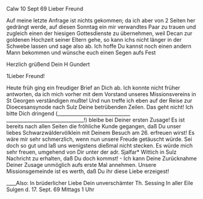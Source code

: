  Calw 10 Sept 69
Lieber Freund

Auf meine letzte Anfrage ist nichts gekommen; da ich aber von 2 Seiten her gedrängt werde, auf diesen Sonntag ein mir verwandtes Paar zu trauen und zugleich einen der hiesigen Gottesdienste zu übernehmen, weil Decan zur goldenen Hochzeit seiner Eltern gehe, so kann ichs nicht länger in der Schwebe lassen und sage also ab. Ich hoffe Du kannst noch einen andern Mann bekommen und wünsche euch einen Segen aufs Fest

 Herzlich grüßend
 Dein H Gundert



1Lieber Freund!

Heute früh ging ein freudiger Brief an Dich ab. Ich konnte nicht früher antworten, da ich mich vorher mit dem Vorstand unseres Missionsvereins in St Georgen verständigen mußte! Und nun treffe ich eben auf der Reise zur Dioecesansynode nach Sulz Deine betrübenden Zeilen. Das geht nicht! Ich bitte Dich dringend (______________________________
________________________________!) bleibe bei Deiner ersten Zusage! Es ist bereits nach allen Seiten die fröhliche Kunde gegangen, daß Du unser liebes Schwarzwäldervölklein mit Deinem Besuch am 26. erfreuen wirst! Es wäre mir sehr schmerzlich, wenn nun unsere Freude getäuscht würde. Sei doch so gut und laß uns wenigstens dießmal nicht stecken. Es würde mich sehr freuen, umgehend von Dir unter der adr. Sjalfar* Wittich in Sulz Nachricht zu erhalten, daß Du doch kommst! - Ich kann Deine Zurücknahme Deiner Zusage unmöglich aufs erste Mal annehmen. Unsere Missionsgemeinde ist es werth, daß Du ihr diese Liebe erzeigest!

____Also:
 In brüderlicher Liebe
 Dein unverschämter
 Th. Sessing
In aller Eile
Sulgen d. 17. Sept. 69
Mittags 1 Uhr
